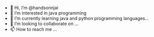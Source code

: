 - 👋 Hi, I’m @handsonnjai
- 👀 I’m interested in java programming
- 🌱 I’m currently learning java and python programming languages...
- 💞️ I’m looking to collaborate on ...
- 📫 How to reach me ...

<!---
handsonnjai27/handsonnjai27 is a ✨ special ✨ repository because its `README.md` (this file) appears on your GitHub profile.
You can click the Preview link to take a look at your changes.
--->
